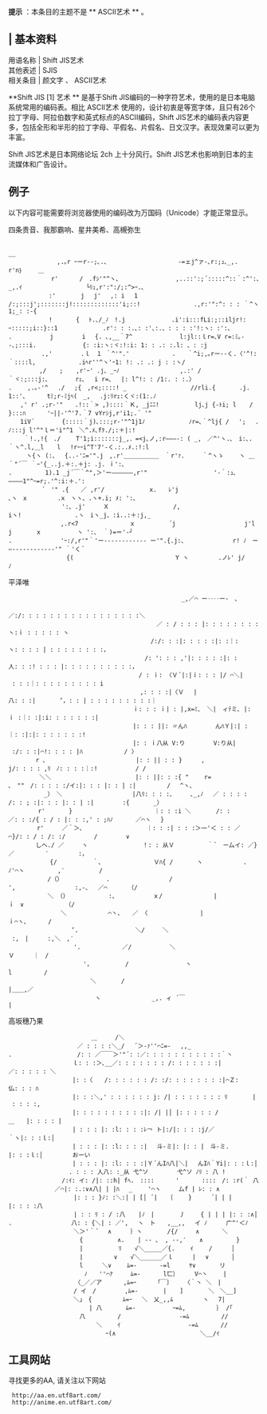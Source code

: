 **提示** ：本条目的主题不是 ** ASCII艺术  ** 。

|  **基本资料**  
---  
用语名称  |  Shift JIS艺术   
其他表述  |  SJIS   
相关条目  |  颜文字  、  ASCII艺术   
  
**Shift JIS [1]  艺术 ** 是基于Shift JIS编码的一种字符艺术，使用的是日本电脑系统常用的编码表。相比  ASCII艺术
使用的，设计初衷是等宽字体，且只有26个拉丁字母、阿拉伯数字和英式标点的ASCII编码，Shift
JIS艺术的编码表内容更多，包括全形和半形的拉丁字母、平假名、片假名、日文汉字。表现效果可以更为丰富。

Shift JIS艺术是日本网络论坛  2ch  上十分风行。Shift JIS艺术也影响到日本的主流媒体和广告设计。

##  例子

以下内容可能需要将浏览器使用的编码改为万国码（Unicode）才能正常显示。

四条贵音、我那霸响、星井美希、高槻弥生

    
    
    　　　　　　　　　　　　　　　　　　　　　　　　　　　　　　　　　　　　　　　　　　　　　　 　　__
    　　　　　　 　 ,.｡r ｰーr‐-;､.、　 　 　 　 　　　　　 -=ェj^ァ-､r:;ｭ､_,.　　　　　　　　　 　r'n｝　 　＿
    　　　　　 　 r'　　　 /　.fｼ'"^ヽ、　 　 　 　 　 　 ,..::':;´:::::^::｀:^':､_,.ｲ　　　　　　 　 　 　└ﾘｭ,r':":/;:^>ｰ.､
    　　　 　 　 :'　 　 　j　 j'　 ,: i　 1　　　　　 　　 /:;:::j';:::::::j!:::::::::::::'i;::!　　　　　　　　　.,r:'":^: : : ｀^ヽ1;_: :‐{
    　　 　　 　 !　　　　{　 ﾄ.､/_ﾉ　!.j　　　　 　 　 .i':i:::fLi:;::iljr!:ｰ:::::;i::}::1　　　　　　　 .r': : :.､: :'､:.、: : : :'!:ヽ: :':、
    .　 　 　 　 j　 　 　 i　 {. ､,__｀7^　　　　　　　　l:jl::ｌr=､V r=:ﾐ｡--､;:::i. 　　 　　　 　{: :i:ヽ:ヾ:!:i: 1: : .: :.l: 、: :j
    　　　　　 .,' 　 　 　.ｌ　１ ｀^'".'　　　　 　 　.　　｀^i;,｡rー‐-く.〈'^!:｀::::l,　　　　　 　 .iﾍr''^ヽ'ｰ1: !: .: .: j : :ヽ/
    　　 　 　,/ 　 ; 　 ,r'ｰ' .j、_ｰﾉ　　　　　　　　 　 ,.:' /　　　　　 ｀ヾ:;:::j:､　　　　 rｪ､　 i r=､　 |: l^!: : /1:. : :.〉
    .　　 ,.｡‐'^　 ./ 　;{　,r<;::::! _　　　 　 　　　　　 //rli.{　　　　.j.　　 1::'､　　　 tﾐ;r-ﾐjﾍ(　_,　 .j:ﾘrｪ:くヾ:(1:.ﾉ
    　　,' r' .;r‐'"　　.!::｀> ,)::::｀Ｋ, _jﾆﾆ!　　　　　　lj､j {-ﾄi; l 　 / 　 　 }:::ﾊ 　　　'ｰ||‐'^'7.｀7 vYrｼj,r'i1;.´ '"
    　　1iV´　　　　 {:::::｀j)､:::;r-'"^1j1ﾉ　 　 　　 　 ﾉr=､｀^lj{ / 　';　 .ﾉ:::j l'^"ｌ＝'i"^1　＼^.ﾒ､fｦ./;:＋|:!
    　　 ｀!.,!{　./　　 T'1;i:::::::j_,．=<j､ノ,:r―――‐: ( _,　／^'ヽ.､　i:､. ｀ヽ^.l,＿l 　 l　 !rｰｰi^T'7'‐く.:..ﾒ.:!:l
    　　　ヽ{ヽ (:、　 {..-'ﾆ='".j　,.r'＿＿＿＿＿＿　｀r'ｧ.　　　｀^ヽゝ　　 ヽ ＿｀"´￣ ｀ｰ'{_..j.＋:.＋j: .j. ｉ':､
    .　　　　　 1).1 _j´￣｀^",＞'ー――――――,r'"　　　　　　　　 　　 '-｀:ｭ､ ――――1"^ｰ=r;.'^:i:＋.':
    　　　　　 ´　'" .{　　／ ,r'/　　　　　　　 x.　　ﾚ'j　　　　　　　　　 　 　､ヽ　x　　 　 　.x　ヽヽ、.ヽ+.i; ﾒ: ':、
    　　　　　　　　　':、.j'　　　Ｘ　　　　　 　 　 　　/, 　　　　　　　　　　　　iヽ!　 　 　　 　 　 .ヽ　iヽ_j、:i..:＋:j,_
    　　 　 　 　　　,.r<7　　　 　 　　 　x　 　　 　 ´j　　　　　　　　　　　 j'l j　　　　ｘ　　　　　　ヽ ':、 ｀)=＝'-┘
    .　　　　　　 　 'ｰ:/,r'"｀'ー------------ ー'".{.j:、　　　　　　 　 r! ﾉ　ー―-----------‐'" ｀'く´
    　　　　 　 　　 　{(　　　　 　 　 　　 　 　 　　 　Y ヽ　　　　　.ノﾚ' j/　　　　　　　　　　　　　 　 　 ﾉ
    

平泽唯

    
    
    　　　　　　　　　　　　　　　　　　　　　　　　　　　 　 _,／⌒ ー‥‥ー-　､
    　　　　　　　　　　　　　　　　　　　　　　　　　 　 ／:/: : : : : : : : : : : : : : : : :＼
    　　　　　　　　　　　　　　　　　　　　　　　　　／ : / : : : |: : : : : : : : ヽ:ｉ : : : : : ヽ
    　　　　　　　　　　　　　　　　　　　　　　　　/:/: : :|: : : : :|: :｜: ヽ: : : : | : : : : : : : :，
    　　　　　　　　　　　　　　　　　　　　　　　/: ': : : ,'|: : : : :|: :人: : :! : : : |: : : : : : : : : :，
    　　　　　　　　　　　　　　　　　　　　　　/ : ｉ: 〈Ｖ´|:|ｉ: : : |/ ⌒＼| : : :｜: : : : : : : : : i
    　　　　　　　　　　　　 　 　 　 　 　 　 ,: : : :|〈Ｖ　 |八: : :|　　　　‘，: : | : : : : : : : : :｜
    　　　　　　　　　　　　　　　　　　　　　ｉ: : : ｉ| : |,x=ﾐ、 ＼|　ィﾃミ､ |:ｉ :｜: :|:i: : : : : : :|
    　　　　　　　　　　　　　　　　　　　　　|: : : ||: 〃んﾊ　 　 　 んﾊＹ|:| :｜: :|:|: : : : : : :!
    　　　　　　　　　　　　　　　　　　　　　|: : ｉ八从 V:り　 　 　 V:り从| :/: : :|⌒!: : : : |ﾊ　　　　　　　/ 〉
    　　　　 r ､　　　　　　　　　　　　　 　 |: : || : : }　 　 ,　　 　 　 　 j/: : : : ,ﾘ　ﾉ: : : :｜:!　 　 　 　 / /
    　　　 　 ＼＼　　　　 　 　 　 　 　 　 |: : ||: : :{ "　　 r= ､　""　/: : : : :/イ:|: : : |: : | :|　　　 　 /　 ^ヽ、
    　　　　　　_）　＼　　　　　　　　 　 　 |八ﾘ: : : :､　　　､_,ﾉ　 ／ : : : : /: : ; :|: : : |: : | :|　 　 　 :{　　　　_）
    　　　　　r'　　　　}　　 　 　 　 　 　 　 　 ｜: : :i ＼　　 　 /: :／: : :/{ : / : |: : :,' : ;ﾊﾉ 　 　 ／⌒ヽ　 }
    　 　 　 r'　　　／＾＞､　　　　　　　 　 　 ｜: : :| : : :＞一'＜ : : ／⌒}/: : / : /: :/　 　 　 /　 　 　 ∨
    　　　　 しヘ./ ／　　　ヽ　　　　　　　 　 ！: : 从Ｖ　　　　　 ｀`　ー厶イ: ／}／　　　 　 ′　　　　　:，
    　　　　　　　{/　　　　　　｀､　　　　　 　 　 Ｖﾊ{ /　　　　ヽ　　　 　 　 .ﾉ'⌒ヽ　　　　　 ,′　　 　 　 /
    　　　　　　 /（）　　　　 　 　 .　　　 　 　 　 　 /　　　 　 　 ',　　　　　　　　　　:,-､　 ／⌒　　　　（/
    　　　　　　 ＼ （）　　　　　 　 :、　 　 　 　 ｘ/ 　 　 　 　 　 |　 　 　 　 　 　 　 ｉ　∨ 　 　 　 　 （/
    　　　　　 　 　 ＼ 　 　 　 　 ⌒丶、　　／ 〈　　　　　 　 　 | 　 　 　 　 　 　 　 　 ｉ⌒ヽ､　　　 /
    　　 　 　 　 　 　 ‘.　 　 　 　 　 　 ＼/　　　＼　　　　　　　　　　　　　 　 　 　 :,　|　 　 :,＼　,′
    　　　　　　　　　　　'.　　　　　　　／/　 　 　 　 ＼　　　 　 　 　 　 　 　 　 　 　 Ｖ　 　 ｜　/
    　　　　 　 　 　 　 　 '，　　　　　　/　 　 　 　 　 　 丶　　　　　　　　　　　　　　　l 　 　 　 /
    　　 　 　 　 　 　 　 　 ＼　　 　 /　 　 　 　 　 　 　　　　　　　　　　　　　　　　　 |＿＿,／
    　　　　　　　　　　　　　　 ヽ　　　　　　　　 _,. ィ ´￣　　　　　　　　　　　　　　 　 |
    
    
    
    

高坂穗乃果

    
    
    　　　　　　　　　　　　　　＿　　　/＼
    　　　　　　　　　　　 ／ : : : :＼_/　 ´＞‐ｧ''⌒ﾆ=-　 ,,_
    .　　　　 　 　 　 　 /: : ／￣￣＞'"´: :／: : : : : : : : : : :｀丶
    　　　　　　　 　 　 ｌ: : :＞､__／: : : : : : : /: : : : : : :|／: : : : : ＼
    　　　　　　　 　 　 |: :〈　　/: : : : : : /: :/: : : : : : : :|⌒Ｚ:仏: : : ﾊ
    　　　　　　　 　 　 |: : :＼,' : : : : : : j: /| : : : : : : : ﾘ　　 　 | : : : :,
    　　　　　　　 　 　 |: : : : : : : : : :|: /| |│ |: : : : : /　＿　　|: : : : |
    　　　　　　　 　 　 | : : : |: :l: : : :ﾚ￢ ト|:/|: : : :j/／　　｀ヽ|: : :ｌ:│
    　　　　　　　 　 　 | : : : |: :l: : : :|　 斗-ミ|: |: : |　斗-ミ.　 |: : :ｌ:│　　　　　おーい
    　　　　　　　 　 　 | : : : |: :l: : : :|Ｙ´んIﾊ八|＼|　 んIﾊ｀Yi|: : :ｌ:│
    　　　　　　　　 　 . : : : 人八: :_从 弋^ソ　 　 　 弋^ソ ﾉﾘ : 八 !
    　　　　　　　　　/:ｲ: イ: /|: ::h| fﾍ.　::::　　　 ' 　 　 ::::　/: :r(｀ 八
    　　　　 　 　 ／⌒|: :.:∨∧八| | |ﾊ　 _　　 '⌒ヽ　　　厶f | ﾚ: : ∧
    　　　　 　 　 　 　 |: : : }ﾉ: :＼:| | [│ ´|　 ｛　　 }　 　 ´| | | |: : : :八
    　　　　 　 　 　 　 | : : ﾘ : / :八 　 |ﾉ　|　　 　 丿　　 { | | | |: : :∧│
    .　　　 　 　 　 　 八: : {＼| : ／',　 ヽ　ト　　,__,, 　イ ﾉ　 　 广^'＜ﾉ
    　　　　　　　　　　　＼＞'＾´　 ∧ 　　 ｝ヽ　　 　 /{/　　　∧ 　 　 ＼
    　　　　　　　　　　　　{　　 　 　 ∧. 　 | -- 、 , --,′ 　 ∧　　　　　 }
    　　　　　　　　　　　　|　　　　　　ﾘ 　 √＼_____／{.　　 ｲ　　 /　 　 │
    　　　　　　　　　　　　|　　　 　 ∨ 　 √＼______／ｌ　 　 |　 ∨ 　 　 │
    　　　　　　　　　　　　l　 　 ＼∨　　 ﾑ=- 　 　 -=l 　　 ﾔ∨　　　　リ
    　 　 　 　 　 　 　 　 ﾉ　　''⌒ｱ　　　ﾑ=- 　 　 l匸〕　 　 V⌒丶　　 |
    　　　　　　　　　 　 〈_／／ア　　　 ,ﾑ=ｰ　　　 ｢￣〕　　　〈｀丶 ＼　|
    　　　　　　　　　　　/ イ　/　 　 　 ,ﾑ=-　　 　 | 　 ]　　 　 ＼　＼__]
    　　　　　　　　　　　＼｣　{　　　 　 ﾑ=ｰ　 ＼　乂_,,ﾑ　　　　　ヽ　 7|
    　　　　 　 　 　 　 　 　| 八　　　　ﾑ=-　　　　 　 ｰ=ﾑ,　　　 　 ｝ /｢
    　　　　　　　　　　　　八 　 　 　 /　　　　　　 　 　 -=ﾑ 　 　 　 //
    　　　 　 　 　 　 　 　 　 ＼　　 ｲ　　　　　　 　 　 　 -=ﾑ 　 　 //
    　　　　　　　　　　　 　 　 　 ｰ(∧　　　　 　 　 　 　 　 　 ＼__/ｲ
    
    
    
    

##  工具网站

寻找更多的AA, 请关注以下网站

     http://aa.en.utf8art.com/ 
     http://anime.en.utf8art.com/ 